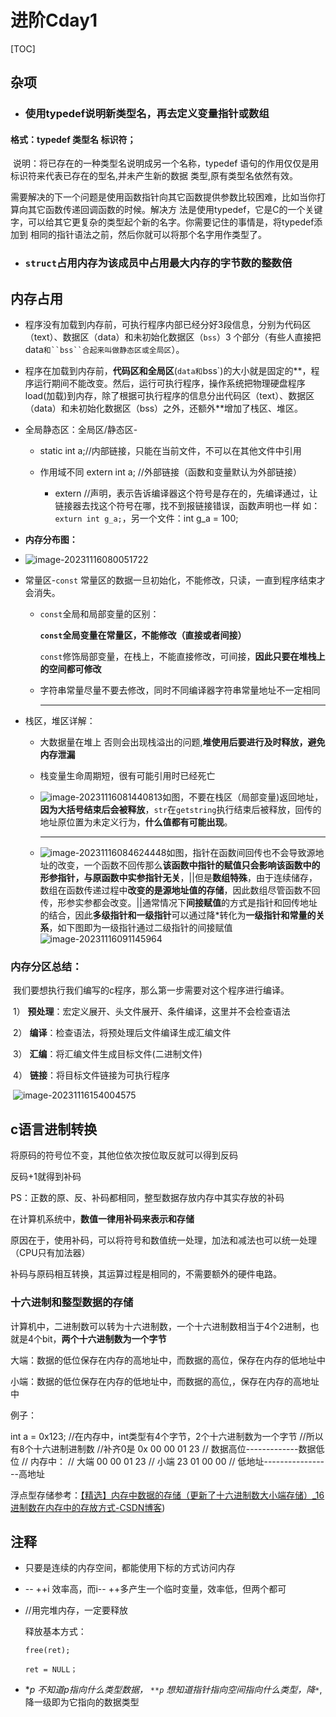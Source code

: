 # 进阶Cday1



[TOC]



## 杂项

- ### 	使用typedef说明新类型名，再去定义变量指针或数组

####      	格式：typedef 类型名  标识符；

​					说明：将已存在的一种类型名说明成另一个名称，typedef 语句的作用仅仅是用标识符来代表已存在的型名,并未产生新的数据					类型,原有类型名依然有效。

​					需要解决的下一个问题是使用函数指针向其它函数提供参数比较困难，比如当你打算向其它函数传递回调函数的时候。解决方					法是使用typedef，它是C的一个关键字，可以给其它更复杂的类型起个新的名字。你需要记住的事情是，将typedef添加到					相同的指针语法之前，然后你就可以将那个名字用作类型了。

- ### 	`struct`占用内存为该成员中占用最大内存的字节数的整数倍

## 内存占用

- 程序没有加载到内存前，可执行程序内部已经分好3段信息，分别为代码区（text）、数据区（data）和未初始化数据区（`bss`）3 个部分（有些人直接把data`和``bss``合起来叫做静态区或全局区`）。

- 程序在加载到内存前，**代码区和全局区**(`data和`bss`)的大小就是固定的**，程序运行期间不能改变。然后，运行可执行程序，操作系统把物理硬盘程序load(加载)到内存，除了根据可执行程序的信息分出代码区（text）、数据区（data）和未初始化数据区（bss）之外，还额外**增加了栈区、堆区。

- 全局静态区：全局区/静态区-

  - static int a;//内部链接，只能在当前文件，不可以在其他文件中引用

  - 作用域不同 extern int a;  //外部链接（函数和变量默认为外部链接）
    - extern //声明，表示告诉编译器这个符号是存在的，先编译通过，让链接器去找这个符号在哪，找不到报链接错误，函数声明也一样  如：`exturn int g_a;`，另一个文件：int g_a = 100;<!--由于默认为外部链接，所以extern声明的该变量要在此文件夹中唯一，不能含有多个-->

- **内存分布图：**
- ![image-20231116080051722](http://o5orde-oss.oss-cn-beijing.aliyuncs.com/image-20231116080051722.png)

- 常量区-`const`  常量区的数据一旦初始化，不能修改，只读，一直到程序结束才会消失。

  - `const`全局和局部变量的区别：

    **`const`全局变量在常量区，不能修改（直接或者间接）**

    `const`修饰局部变量，在栈上，不能直接修改，可间接，**因此只要在堆栈上的空间都可修改**

    

  - 字符串常量尽量不要去修改，同时不同编译器字符串常量地址不一定相同

    ------

    

- 栈区，堆区详解：

  - 大数据量在堆上 否则会出现栈溢出的问题,**堆使用后要进行及时释放，避免内存泄漏**

  - 栈变量生命周期短，很有可能引用时已经死亡

  - ![image-20231116081440813](http://o5orde-oss.oss-cn-beijing.aliyuncs.com/image-20231116081440813.png)如图，不要在栈区（局部变量)返回地址，**因为大括号结束后会被释放**，`str`在`getstring`执行结束后被释放，回传的地址原位置为未定义行为，**什么值都有可能出现**。

    ------

    

  - ![image-20231116084624448](https://o5orde-oss.oss-cn-beijing.aliyuncs.com/image-20231116084624448.png)如图，指针在函数间回传也不会导致源地址的改变，一个函数不回传那么**该函数中指针的赋值只会影响该函数中的形参指针，与原函数中实参指针无关**，||但是**数组特殊**，由于连续储存，数组在函数传递过程中**改变的是源地址值的存储**，因此数组尽管函数不回传，形参实参都会改变。||通常情况下**间接赋值**的方式是指针和回传地址的结合，因此**多级指针和一级指针**可以通过降*转化为**一级指针和常量的关系**，如下图即为一级指针通过二级指针的间接赋值![image-20231116091145964](http://o5orde-oss.oss-cn-beijing.aliyuncs.com/image-20231116091145964.png)

### 内存分区总结：

​		我们要想执行我们编写的c程序，那么第一步需要对这个程序进行编译。

​            1）     **预处理**：宏定义展开、头文件展开、条件编译，这里并不会检查语法            

​			2）     **编译**：检查语法，将预处理后文件编译生成汇编文件            

​			3）     **汇编**：将汇编文件生成目标文件(二进制文件)            

​			4）     **链接**：将目标文件链接为可执行程序

​	![image-20231116154004575](http://o5orde-oss.oss-cn-beijing.aliyuncs.com/image-20231116154004575.png)

## c语言进制转换

将原码的符号位不变，其他位依次按位取反就可以得到反码

反码+1就得到补码

PS：正数的原、反、补码都相同，整型数据存放内存中其实存放的补码

在计算机系统中，**数值一律用补码来表示和存储**

原因在于，使用补码，可以将符号和数值统一处理，加法和减法也可以统一处理（CPU只有加法器）

补码与原码相互转换，其运算过程是相同的，不需要额外的硬件电路。

### 十六进制和整型数据的存储

计算机中，二进制数可以转为十六进制数，一个十六进制数相当于4个2进制，也就是4个bit，**两个十六进制数为一个字节**

大端：数据的低位保存在内存的高地址中，而数据的高位，保存在内存的低地址中

小端：数据的低位保存在内存的低地址中，而数据的高位,，保存在内存的高地址中

例子：

int a = 0x123;
//在内存中，int类型有4个字节，2个十六进制数为一个字节
//所以有8个十六进制进制数
//补齐0是  0x 00 00 01 23
//  数据高位-------------数据低位
//  内存中：
//   大端    00 00 01 23
//   小端    23 01 00 00
//  低地址-----------------高地址

浮点型存储参考：[【精选】内存中数据的存储（更新了十六进制数大小端存储）_16进制数在内存中的存放方式-CSDN博客](https://blog.csdn.net/qq_53656490/article/details/120335145))

## 注释

- 只要是连续的内存空间，都能使用下标的方式访问内存

-  -- ++i  效率高，而i-- ++多产生一个临时变量，效率低，但两个都可

-  //用完堆内存，一定要释放

    释放基本方式：

    `free(ret);`

    `ret = NULL；`

- **p 不知道p指向什么类型数据， `**p` 想知道指针指向空间指向什么类型，降*`*`,降一级即为它指向的数据类型